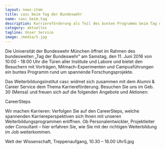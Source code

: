 ```yaml
---
layout: news-item
title: casc beim Tag der Bundeswehr
name: casc_beim_tag
description: Karriereförderung als Teil des bunten Programms beim Tag der offenen Tür auf dem Campus der Universität der Bundeswehr München am 11. Juni 2016.
category: aktuelles
tagline: Unser Service
image: /media/5.jpg
---
```


Die Universität der Bundeswehr München öffnet im Rahmen des bundesweiten „Tag der Bundeswehr“ am Samstag, den 11. Juni 2016 von 10:00 - 18:00 Uhr die Türen aller Institute und Labore und bietet den Besuchern mit Vorträgen, Mitmach-Experimenten und Campusführungen ein buntes Programm rund um spannende Forschungsprojekte.

Das Weiterbildungsinstitut casc widmet sich zusammen mit dem Alumni & Career Service dem Thema Karriereförderung. Besuchen Sie uns im Geb. 30 (Mensa) und freuen sich auf die folgenden Angebote und Aktionen:

CareerSteps

Wir machen Karrieren: Verfolgen Sie auf den CareerSteps, welche spannenden Karriereperspektiven sich Ihnen mit unseren Weiterbildungsprogrammen eröffnen. Ob Personalentwickler, Projektleiter oder Consultant – hier erfahren Sie, wie Sie mit der richtigen Weiterbildung im Job weiterkommen.

Welt der Wissenschaft, Treppenaufgang, 10.30 – 18.00 Uhr5.jpg